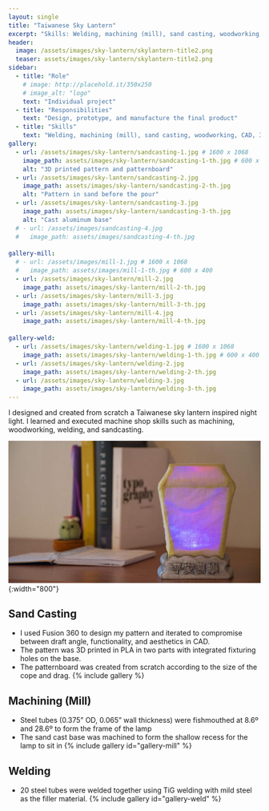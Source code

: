 ```yaml
---
layout: single
title: "Taiwanese Sky Lantern"
excerpt: "Skills: Welding, machining (mill), sand casting, woodworking, CAD, 3D printing (FDM)"
header:
  image: /assets/images/sky-lantern/skylantern-title2.png
  teaser: assets/images/sky-lantern/skylantern-title2.png
sidebar:
  - title: "Role"
    # image: http://placehold.it/350x250
    # image_alt: "logo"
    text: "Individual project"
  - title: "Responsibilities"
    text: "Design, prototype, and manufacture the final product"
  - title: "Skills"
    text: "Welding, machining (mill), sand casting, woodworking, CAD, 3D printing"
gallery:
  - url: /assets/images/sky-lantern/sandcasting-1.jpg # 1600 x 1068
    image_path: assets/images/sky-lantern/sandcasting-1-th.jpg # 600 x 400
    alt: "3D printed pattern and patternboard"
  - url: /assets/images/sky-lantern/sandcasting-2.jpg
    image_path: assets/images/sky-lantern/sandcasting-2-th.jpg
    alt: "Pattern in sand before the pour"
  - url: /assets/images/sky-lantern/sandcasting-3.jpg
    image_path: assets/images/sky-lantern/sandcasting-3-th.jpg
    alt: "Cast aluminum base"
  # - url: /assets/images/sandcasting-4.jpg
  #   image_path: assets/images/sandcasting-4-th.jpg

gallery-mill:
  # - url: /assets/images/mill-1.jpg # 1600 x 1068
  #   image_path: assets/images/mill-1-th.jpg # 600 x 400
  - url: /assets/images/sky-lantern/mill-2.jpg
    image_path: assets/images/sky-lantern/mill-2-th.jpg
  - url: /assets/images/sky-lantern/mill-3.jpg
    image_path: assets/images/sky-lantern/mill-3-th.jpg
  - url: /assets/images/sky-lantern/mill-4.jpg
    image_path: assets/images/sky-lantern/mill-4-th.jpg

gallery-weld:
  - url: /assets/images/sky-lantern/welding-1.jpg # 1600 x 1068
    image_path: assets/images/sky-lantern/welding-1-th.jpg # 600 x 400
  - url: /assets/images/sky-lantern/welding-2.jpg
    image_path: assets/images/sky-lantern/welding-2-th.jpg
  - url: /assets/images/sky-lantern/welding-3.jpg
    image_path: assets/images/sky-lantern/welding-3-th.jpg
---
```

I designed and created from scratch a Taiwanese sky lantern inspired night light. I learned and executed machine shop skills such as machining, woodworking, welding, and sandcasting.

![Hero Shot](/assets/images/sky-lantern/skylantern-hero.jpg){:width="800"}

## Sand Casting
* I used Fusion 360 to design my pattern and iterated to compromise between draft angle, functionality, and aesthetics in CAD.
* The pattern was 3D printed in PLA in two parts with integrated fixturing holes on the base.
* The patternboard was created from scratch according to the size of the cope and drag. 
{% include gallery %}

## Machining (Mill)
* Steel tubes (0.375” OD, 0.065” wall thickness) were fishmouthed at 8.6º and 28.6º to form the frame of the lamp
* The sand cast base was machined to form the shallow recess for the lamp to sit in
{% include gallery id="gallery-mill" %}

## Welding
* 20 steel tubes were welded together using TiG welding with mild steel as the filler material.
{% include gallery id="gallery-weld" %}



